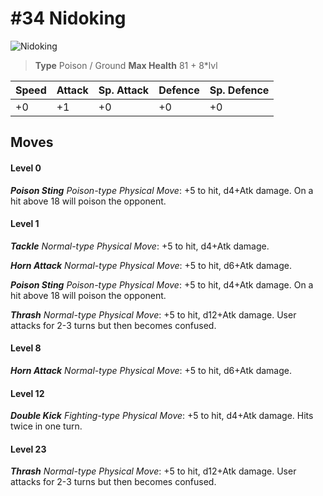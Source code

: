 # #34 Nidoking


![Nidoking](https://img.pokemondb.net/sprites/home/normal/1x/nidoking.png)

> **Type** Poison / Ground
> **Max Health** 81 + 8\*lvl

| Speed | Attack | Sp. Attack | Defence | Sp. Defence |
| ----- | ------ | ---------- | ------- | ----------- |
| +0 | +1 | +0 | +0 | +0 |

## Moves
#### Level 0

***Poison Sting** Poison-type Physical Move*: +5 to hit, d4+Atk damage. On a hit above 18 will poison the opponent.
#### Level 1

***Tackle** Normal-type Physical Move*: +5 to hit, d4+Atk damage. 

***Horn Attack** Normal-type Physical Move*: +5 to hit, d6+Atk damage. 

***Poison Sting** Poison-type Physical Move*: +5 to hit, d4+Atk damage. On a hit above 18 will poison the opponent.

***Thrash** Normal-type Physical Move*: +5 to hit, d12+Atk damage. User attacks for 2-3 turns but then becomes confused.
#### Level 8

***Horn Attack** Normal-type Physical Move*: +5 to hit, d6+Atk damage. 
#### Level 12

***Double Kick** Fighting-type Physical Move*: +5 to hit, d4+Atk damage. Hits twice in one turn.
#### Level 23

***Thrash** Normal-type Physical Move*: +5 to hit, d12+Atk damage. User attacks for 2-3 turns but then becomes confused.

